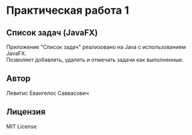 # Практическая работа 1

## Список задач (JavaFX)

Приложение "Список задач" реализовано на Java с использованием JavaFX.  
Позволяет добавлять, удалять и отмечать задачи как выполненные.

## Автор
Левитис Евангелос Саввасович

## Лицензия
MIT License